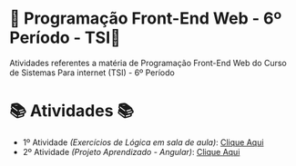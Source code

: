 # 🚀 Programação Front-End Web - 6º Período - TSI🚀
Atividades referentes a matéria de Programação Front-End Web do Curso de Sistemas Para internet (TSI) - 6º Período


#  📚 Atividades 📚
- 1º Atividade _(Exercícios de Lógica em sala de aula)_: [Clique Aqui](https://github.com/Hugo-Machado02/Programacao_frontend_web/tree/1º-Atividade)
- 2º Atividade _(Projeto Aprendizado - Angular)_: [Clique Aqui](https://github.com/Hugo-Machado02/Programacao_frontend_web/tree/atividade_angular)
